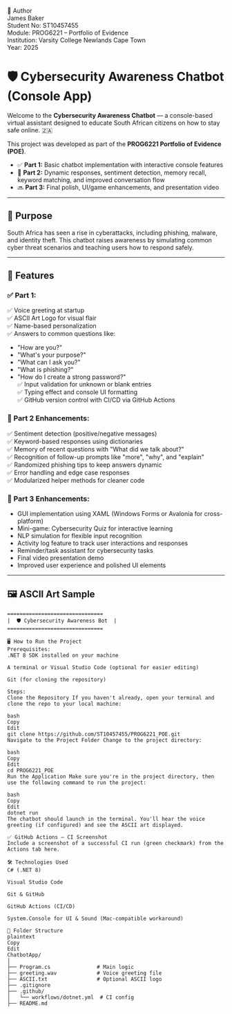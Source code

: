 📢 Author  
James Baker  
Student No: ST10457455  
Module: PROG6221 – Portfolio of Evidence  
Institution: Varsity College Newlands Cape Town  
Year: 2025  


# 🛡️ Cybersecurity Awareness Chatbot (Console App)

Welcome to the **Cybersecurity Awareness Chatbot** — a console-based virtual assistant designed to educate South African citizens on how to stay safe online. 🇿🇦

This project was developed as part of the **PROG6221 Portfolio of Evidence (POE)**.

- ✅ **Part 1:** Basic chatbot implementation with interactive console features  
- 🚧 **Part 2:** Dynamic responses, sentiment detection, memory recall, keyword matching, and improved conversation flow  
- 🔜 **Part 3:** Final polish, UI/game enhancements, and presentation video

---

## 🎯 Purpose

South Africa has seen a rise in cyberattacks, including phishing, malware, and identity theft. This chatbot raises awareness by simulating common cyber threat scenarios and teaching users how to respond safely.

---

## 🚀 Features

### ✅ Part 1:
✅ Voice greeting at startup  
✅ ASCII Art Logo for visual flair  
✅ Name-based personalization  
✅ Answers to common questions like:
  - "How are you?"
  - "What's your purpose?"
  - "What can I ask you?"
  - "What is phishing?"
  - "How do I create a strong password?"  
✅ Input validation for unknown or blank entries  
✅ Typing effect and console UI formatting  
✅ GitHub version control with CI/CD via GitHub Actions  

### 🧠 Part 2 Enhancements:
✅ Sentiment detection (positive/negative messages)  
✅ Keyword-based responses using dictionaries   
✅ Memory of recent questions with "What did we talk about?"    
✅ Recognition of follow-up prompts like "more", "why", and "explain"   
✅ Randomized phishing tips to keep answers dynamic   
✅ Error handling and edge case responses   
✅ Modularized helper methods for cleaner code   

### 🎨 Part 3 Enhancements:
- GUI implementation using XAML (Windows Forms or Avalonia for cross-platform)  
- Mini-game: Cybersecurity Quiz for interactive learning  
- NLP simulation for flexible input recognition  
- Activity log feature to track user interactions and responses  
- Reminder/task assistant for cybersecurity tasks  
- Final video presentation demo  
- Improved user experience and polished UI elements

---

## 🖼️ ASCII Art Sample

```plaintext
===============================
|  🛡️ Cybersecurity Awareness Bot  |
===============================

🖥️ How to Run the Project
Prerequisites:
.NET 8 SDK installed on your machine

A terminal or Visual Studio Code (optional for easier editing)

Git (for cloning the repository)

Steps:
Clone the Repository If you haven't already, open your terminal and clone the repo to your local machine:

bash
Copy
Edit
git clone https://github.com/ST10457455/PROG6221_POE.git
Navigate to the Project Folder Change to the project directory:

bash
Copy
Edit
cd PROG6221_POE
Run the Application Make sure you're in the project directory, then use the following command to run the project:

bash
Copy
Edit
dotnet run
The chatbot should launch in the terminal. You'll hear the voice greeting (if configured) and see the ASCII art displayed.

✅ GitHub Actions – CI Screenshot
Include a screenshot of a successful CI run (green checkmark) from the Actions tab here.

🛠️ Technologies Used
C# (.NET 8)

Visual Studio Code

Git & GitHub

GitHub Actions (CI/CD)

System.Console for UI & Sound (Mac-compatible workaround)

📂 Folder Structure
plaintext
Copy
Edit
ChatbotApp/
│
├── Program.cs               # Main logic
├── greeting.wav             # Voice greeting file
├── ASCII.txt                # Optional ASCII logo
├── .gitignore
├── .github/
│   └── workflows/dotnet.yml  # CI config
├── README.md


